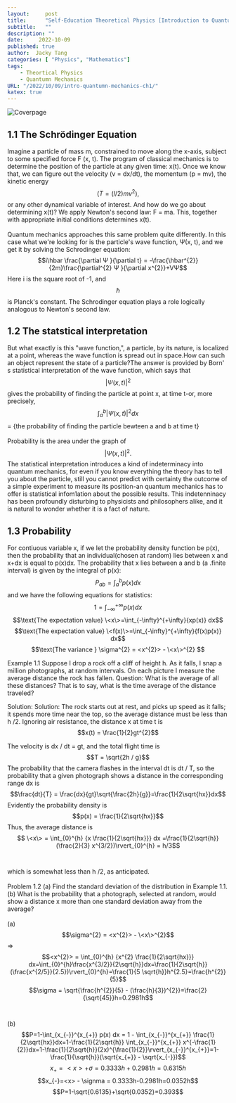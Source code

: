 ```yaml
---
layout:     post
title:      "Self-Education Theoretical Physics [Introduction to Quantumn Mechanics] Chapter 1: The Wave Function"
subtitle:   ""
description: ""
date:     2022-10-09
published: true
author:  Jacky Tang
categories: [ "Physics", "Mathematics"]
tags:
    - Theortical Physics
    - Quantumn Mechanics
URL: "/2022/10/09/intro-quantumn-mechanics-ch1/"
katex: true
---
```


<!--more-->
![Coverpage](/img/intro-quantumn-mechanics/cover.png)
  ##  1.1 The Schrödinger Equation
Imagine a particle of mass m, constrained to move along the x-axis, subject to some specified force F (x, t). The program of classical mechanics is to determine the position of the particle at any given time: x(t).
Once we know that, we can figure out the velocity (v = dx/dt), the momentum (p = mv), the kinetic energy $$(T = (l/2)mv^{2}),$$ or any other dynamical variable of interest. And how do we go about determining x(t)?
We apply Newton's second law: F = ma. This, together with appropriate initial conditions determines x(t).<br/>  
Quantum mechanics approaches this same problem quite differently. In this case what we're looking for is the particle's wave function, Ψ(x, t), and we get it by solving the Schrodinger equation: 
$$i\hbar \frac{\partial Ψ }{\partial t} = -\frac{\hbar^{2}}{2m}\frac{\partial^{2} Ψ }{\partial x^{2}}+VΨ$$
Here i is the square root of -1, and $$\hbar$$ is Planck's constant.
The Schrodinger equation plays a role logically analogous to Newton's second law.

  ## 1.2 The statstical interpretation
But what exactly is this "wave function,", a particle, by its nature, is localized at a point, whereas the wave function is spread out in space.How can such an object represent the state of a particle?The answer
is provided by Born' s statistical interpretation of the wave function, which says that $$|Ψ(x, t)|^{2}$$ gives the probability of finding the particle at point x, at time t-or,
more precisely, 
$$\int_{a}^{b}{|Ψ(x, t)|^{2}} dx$$ = {the probability of finding the particle bewteen a and b at time t}<br/>  
Probability is the area under the graph of $$|Ψ(x, t)|^{2}.$$
The statistical interpretation introduces a kind of indeterminacy into quantum mechanics, for even if you know everything the theory has to tell you about
the particle, still you cannot predict with certainty the outcome of a simple experiment to measure its position-an quantum mechanics has to offer is statistical infom1ation about the possible results. This indetenninacy
has been profoundly disturbing to physicists and philosophers alike, and it is natural to wonder whether it is a fact of nature.

  ## 1.3 Probability
For contiuous variable x, if we let the probability density function be p(x), then the probability that an individual(chosen at random) lies between x and x+dx is equal to p(x)dx.
The probability that x lies between a and b (a .finite interval) is given by the integral of p(x): $$P_{ab}=\int_{a}^{b}{p(x)} dx$$ and we have the following equations for statistics:
$$1=\int_{-\infty}^{+\infty}{p(x)} dx$$
$$\text{The expectation value} \<x\>=\int_{-\infty}^{+\infty}{xp(x)} dx$$
$$\text{The expectation value} \<f(x)\>=\int_{-\infty}^{+\infty}{f(x)p(x)} dx$$
$$\text{The variance }  \sigma^{2} = <x^{2}> - \<x\>^{2} $$

Example 1.1 Suppose I drop a rock off a cliff of height h. As it falls, I snap a million photographs, at random intervals. On each picture I measure the average distance the rock has fallen. Question: What is the average of all these distances?
That is to say, what is the time average of the distance traveled?

Solution: Solution: The rock starts out at rest, and picks up speed as it falls; it spends more time near the top, so the average distance must be less than h /2. Ignoring air resistance, the distance x at time t is 
$$x(t) = \frac{1}{2}gt^{2}$$

The velocity is dx / dt = gt, and the total flight time is $$T = \sqrt{2h / g}$$ The probability that the camera flashes in the interval dt is dt / T, so the probability that a given photograph shows a distance in the corresponding 
range dx is $$\frac{dt}{T} = \frac{dx}{gt}\sqrt{\frac{2h}{g}}=\frac{1}{2\sqrt{hx}}dx$$
Evidently the probability density is
$$p(x) = \frac{1}{2\sqrt{hx}}$$
Thus, the average distance is $$ \<x\> = \int_{0}^{h} {x \frac{1}{2\sqrt{hx}}} dx =\frac{1}{2\sqrt{h}}(\frac{2}{3} x^{3/2})\rvert_{0}^{h} = h/3$$ <br/>  
which is somewhat less than h /2, as anticipated.
<br/>  
Problem 1.2
(a)	Find the standard deviation of the distribution in Example 1.1.
(b)	What is the probability that a photograph, selected at random, would show a distance x more than one standard deviation away from the average?<br/>  
(a)
$$\sigma^{2} = <x^{2}> - \<x\>^{2}$$ =>
$$<x^{2}> = \int_{0}^{h} {x^{2} \frac{1}{2\sqrt{hx}}} dx=\int_{0}^{h}\frac{x^{3/2}}{2\sqrt{h}}dx=\frac{1}{2\sqrt{h}}(\frac{x^{2/5}}{2.5})\rvert_{0}^{h}=\frac{1}{5 \sqrt{h}}h^{2.5}=\frac{h^{2}}{5}$$
$$\sigma = \sqrt{\frac{h^{2}}{5} - (\frac{h}{3})^{2}}=\frac{2}{\sqrt{45}}h=0.2981h$$
<br/>  
(b)
$$P=1-\int_{x_{-}}^{x_{+}} p(x) dx = 1 - \int_{x_{-}}^{x_{+}} \frac{1}{2\sqrt{hx}}dx=1-\frac{1}{2\sqrt{h}} \int_{x_{-}}^{x_{+}} x^{-\frac{1}{2}}dx=1-\frac{1}{2\sqrt{h}}(2x)^{\frac{1}{2}}\rvert_{x_{-}}^{x_{+}}=1-\frac{1}{\sqrt{h}}(\sqrt{x_{+}} - \sqrt{x_{-}})$$
$$x_{+}=<x> + \sigma = 0.3333h+0.2981h=0.6315h$$
$$x_{-}=<x> - \signma = 0.3333h-0.2981h=0.0352h$$
$$P=1-\sqrt{0.6135}+\sqrt{0.0352}=0.393$$